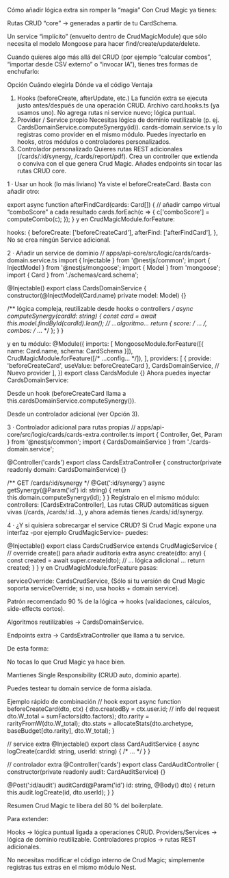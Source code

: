 Cómo añadir lógica extra sin romper la “magia”
Con Crud Magic ya tienes:

Rutas CRUD “core” → generadas a partir de tu CardSchema.

Un service “implícito” (envuelto dentro de CrudMagicModule) que sólo necesita el modelo Mongoose para hacer find/create/update/delete.

Cuando quieres algo más allá del CRUD (por ejemplo “calcular combos”, “importar desde CSV externo” o “invocar IA”), tienes tres formas de enchufarlo:

Opción	Cuándo elegirla	Dónde va el código	Ventaja
1. Hooks (beforeCreate, afterUpdate, etc.)	La función extra se ejecuta justo antes/después de una operación CRUD.	Archivo card.hooks.ts (ya usamos uno).	No agrega rutas ni service nuevo; lógica puntual.
2. Provider / Service propio	Necesitas lógica de dominio reutilizable (p. ej. CardsDomainService.computeSynergy(id)).	cards-domain.service.ts y lo registras como provider en el mismo módulo.	Puedes inyectarlo en hooks, otros módulos o controladores personalizados.
3. Controlador personalizado	Quieres rutas REST adicionales (/cards/:id/synergy, /cards/report/pdf).	Crea un controller que extienda o conviva con el que genera Crud Magic.	Añades endpoints sin tocar las rutas CRUD core.

1 · Usar un hook (lo más liviano)
Ya viste el beforeCreateCard. Basta con añadir otro:

export async function afterFindCard(cards: Card[]) {
  // añadir campo virtual “comboScore” a cada resultado
  cards.forEach(c => {
    c['comboScore'] = computeCombo(c);
  });
}
y en CrudMagicModule.forFeature:

hooks: {
  beforeCreate: ['beforeCreateCard'],
  afterFind:    ['afterFindCard'],
},
No se crea ningún Service adicional.

2 · Añadir un service de dominio
// apps/api-core/src/logic/cards/cards-domain.service.ts
import { Injectable } from '@nestjs/common';
import { InjectModel } from '@nestjs/mongoose';
import { Model } from 'mongoose';
import { Card } from './schemas/card.schema';

@Injectable()
export class CardsDomainService {
  constructor(@InjectModel(Card.name) private model: Model<Card>) {}

  /** lógica compleja, reutilizable desde hooks o controllers */
  async computeSynergy(cardId: string) {
    const card = await this.model.findById(cardId).lean();
    // ...algoritmo...
    return { score: /* … */, combos: /* … */ };
  }
}

y en tu módulo:
@Module({
  imports: [
    MongooseModule.forFeature([{ name: Card.name, schema: CardSchema }]),
    CrudMagicModule.forFeature([/* …config… */]),
  ],
  providers: [
    { provide: 'beforeCreateCard', useValue: beforeCreateCard },
    CardsDomainService,                      // Nuevo provider
  ],
})
export class CardsModule {}
Ahora puedes inyectar CardsDomainService:

Desde un hook (beforeCreateCard llama a this.cardsDomainService.computeSynergy()).

Desde un controlador adicional (ver Opción 3).

3 · Controlador adicional para rutas propias
// apps/api-core/src/logic/cards/cards-extra.controller.ts
import { Controller, Get, Param } from '@nestjs/common';
import { CardsDomainService } from './cards-domain.service';

@Controller('cards')
export class CardsExtraController {
  constructor(private readonly domain: CardsDomainService) {}

  /** GET /cards/:id/synergy */
  @Get(':id/synergy')
  async getSynergy(@Param('id') id: string) {
    return this.domain.computeSynergy(id);
  }
}
Regístralo en el mismo módulo:
controllers: [CardsExtraController],
Las rutas CRUD automáticas siguen vivas (/cards, /cards/:id…), y ahora además tienes /cards/:id/synergy.

4 · ¿Y si quisiera sobrecargar el service CRUD?
Si Crud Magic expone una interfaz -por ejemplo CrudMagicService<T>- puedes:

@Injectable()
export class CardsCrudService extends CrudMagicService<Card> {
  // override create() para añadir auditoría extra
  async create(dto: any) {
    const created = await super.create(dto);
    // … lógica adicional …
    return created;
  }
}
y en CrudMagicModule.forFeature pasas:

serviceOverride: CardsCrudService,
(Sólo si tu versión de Crud Magic soporta serviceOverride; si no, usa hooks + domain service).

Patrón recomendado
90 % de la lógica → hooks (validaciones, cálculos, side-effects cortos).

Algoritmos reutilizables → CardsDomainService.

Endpoints extra → CardsExtraController que llama a tu service.

De esta forma:

No tocas lo que Crud Magic ya hace bien.

Mantienes Single Responsibility (CRUD auto, dominio aparte).

Puedes testear tu domain service de forma aislada.

Ejemplo rápido de combinación
// hook
export async function beforeCreateCard(dto, ctx) {
  dto.createdBy = ctx.user.id;                       // info del request
  dto.W_total   = sumFactors(dto.factors);
  dto.rarity    = rarityFromW(dto.W_total);
  dto.stats     = allocateStats(dto.archetype, baseBudget[dto.rarity], dto.W_total);
}

// service extra
@Injectable()
export class CardAuditService {
  async logCreate(cardId: string, userId: string) { /* … */ }
}

// controlador extra
@Controller('cards')
export class CardAuditController {
  constructor(private readonly audit: CardAuditService) {}

  @Post(':id/audit')
  auditCard(@Param('id') id: string, @Body() dto) {
    return this.audit.logCreate(id, dto.userId);
  }
}


Resumen
Crud Magic te libera del 80 % del boilerplate.

Para extender:

Hooks → lógica puntual ligada a operaciones CRUD.
Providers/Services → lógica de dominio reutilizable.
Controladores propios → rutas REST adicionales.

No necesitas modificar el código interno de Crud Magic; simplemente registras tus extras en el mismo módulo Nest.